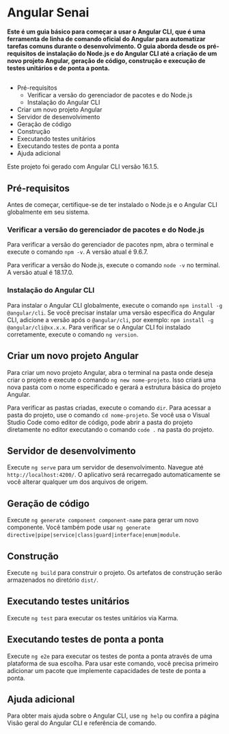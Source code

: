 # Angular Senai
**Este é um guia básico para começar a usar o Angular CLI, que é uma ferramenta de linha de comando oficial do Angular para automatizar tarefas comuns durante o desenvolvimento. O guia aborda desde os pré-requisitos de instalação do Node.js e do Angular CLI até a criação de um novo projeto Angular, geração de código, construção e execução de testes unitários e de ponta a ponta.**
##
- Pré-requisitos
  - Verificar a versão do gerenciador de pacotes e do Node.js
  - Instalação do Angular CLI
- Criar um novo projeto Angular
- Servidor de desenvolvimento
- Geração de código
- Construção
- Executando testes unitários
- Executando testes de ponta a ponta
- Ajuda adicional

Este projeto foi gerado com Angular CLI versão 16.1.5.

## Pré-requisitos
Antes de começar, 
certifique-se de ter instalado o Node.js e o Angular CLI globalmente em seu sistema.

### Verificar a versão do gerenciador de pacotes e do Node.js
Para verificar a versão do gerenciador de pacotes npm, 
abra o terminal e execute o comando 
`npm -v`. A versão atual é 9.6.7.

Para verificar a versão do Node.js, execute o comando 
`node -v` no terminal. A versão atual é 18.17.0.

### Instalação do Angular CLI
Para instalar o Angular CLI globalmente, execute o comando 
`npm install -g @angular/cli`. 
Se você precisar instalar uma versão específica do Angular CLI, adicione a versão após o 
`@angular/cli`, 
por exemplo:
`npm install -g @angular/cli@xx.x.x`.
Para verificar se o Angular CLI foi instalado corretamente, execute o comando 
`ng version`.

## Criar um novo projeto Angular

Para criar um novo projeto Angular, 
abra o terminal na pasta onde deseja criar o projeto e execute o comando 
`ng new nome-projeto`. 
Isso criará uma nova pasta com o nome especificado e gerará a estrutura básica do projeto Angular.

Para verificar as pastas criadas, execute o comando 
`dir`.
Para acessar a pasta do projeto, use o comando 
`cd nome-projeto`.
Se você usa o Visual Studio Code como editor de código, 
pode abrir a pasta do projeto diretamente no editor executando o comando `code .` na pasta do projeto.

## Servidor de desenvolvimento

Execute `ng serve` para um servidor de desenvolvimento. Navegue até `http://localhost:4200/`. 
O aplicativo será recarregado automaticamente se você alterar qualquer um dos arquivos de origem.

## Geração de código

Execute `ng generate component component-name` 
para gerar um novo componente. Você também pode usar 
`ng generate directive|pipe|service|class|guard|interface|enum|module`.

## Construção

Execute `ng build` para construir o projeto. Os artefatos de construção serão armazenados no diretório `dist/`.

## Executando testes unitários

Execute `ng test` para executar os testes unitários via Karma.

## Executando testes de ponta a ponta

Execute `ng e2e` para executar os testes de ponta a ponta através de uma plataforma de sua escolha. 
Para usar este comando, você precisa primeiro adicionar um pacote que implemente capacidades de teste de ponta a ponta.

## Ajuda adicional

Para obter mais ajuda sobre o Angular CLI, use `ng help` ou confira a página Visão geral do Angular CLI e referência de comando.

